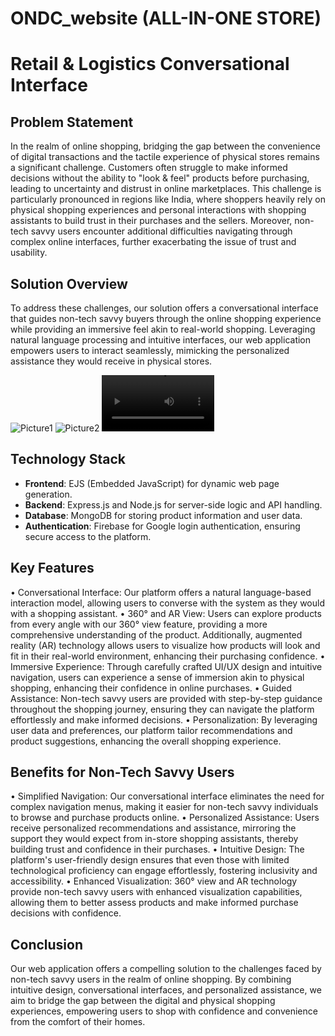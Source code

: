 # ONDC_website (ALL-IN-ONE STORE)

# Retail & Logistics Conversational Interface

## Problem Statement
In the realm of online shopping, bridging the gap between the convenience of digital transactions and the tactile experience of physical stores remains a significant challenge. Customers often struggle to make informed decisions without the ability to "look & feel" products before purchasing, leading to uncertainty and distrust in online marketplaces. This challenge is particularly pronounced in regions like India, where shoppers heavily rely on physical shopping experiences and personal interactions with shopping assistants to build trust in their purchases and the sellers.
Moreover, non-tech savvy users encounter additional difficulties navigating through complex online interfaces, further exacerbating the issue of trust and usability.

## Solution Overview
To address these challenges, our solution offers a conversational interface that guides non-tech savvy buyers through the online shopping experience while providing an immersive feel akin to real-world shopping. Leveraging natural language processing and intuitive interfaces, our web application empowers users to interact seamlessly, mimicking the personalized assistance they would receive in physical stores.

![Picture1](https://github.com/Hemant0621/ONDC_website/assets/113722329/0a7ad104-17f5-491b-89fe-4b6b7a22cb2d)
![Picture2](https://github.com/Hemant0621/ONDC_website/assets/113722329/cbfe2e8c-67f0-47c9-a473-6c6c310cae39)
<video src='https://github.com/Hemant0621/ONDC_website/assets/113722329/6538729f-b803-4b9c-8e79-ad47275bdf71' width=180/>

## Technology Stack
- **Frontend**: EJS (Embedded JavaScript) for dynamic web page generation.
- **Backend**: Express.js and Node.js for server-side logic and API handling.
- **Database**: MongoDB for storing product information and user data.
- **Authentication**: Firebase for Google login authentication, ensuring secure access to the platform.

## Key Features
•	Conversational Interface: Our platform offers a natural language-based interaction model, allowing users to converse with the system as they would with a shopping assistant.
•	360° and AR View: Users can explore products from every angle with our 360° view feature, providing a more comprehensive understanding of the product. Additionally, augmented reality (AR) technology allows users to visualize how products will look and fit in their real-world environment, enhancing their purchasing confidence.
•	Immersive Experience: Through carefully crafted UI/UX design and intuitive navigation, users can experience a sense of immersion akin to physical shopping, enhancing their confidence in online purchases.
•	Guided Assistance: Non-tech savvy users are provided with step-by-step guidance throughout the shopping journey, ensuring they can navigate the platform effortlessly and make informed decisions.
•	Personalization: By leveraging user data and preferences, our platform tailor recommendations and product suggestions, enhancing the overall shopping experience.

## Benefits for Non-Tech Savvy Users
•	Simplified Navigation: Our conversational interface eliminates the need for complex navigation menus, making it easier for non-tech savvy individuals to browse and purchase products online.
•	Personalized Assistance: Users receive personalized recommendations and assistance, mirroring the support they would expect from in-store shopping assistants, thereby building trust and confidence in their purchases.
•	Intuitive Design: The platform's user-friendly design ensures that even those with limited technological proficiency can engage effortlessly, fostering inclusivity and accessibility.
•	Enhanced Visualization: 360° view and AR technology provide non-tech savvy users with enhanced visualization capabilities, allowing them to better assess products and make informed purchase decisions with confidence.

## Conclusion
Our web application offers a compelling solution to the challenges faced by non-tech savvy users in the realm of online shopping. By combining intuitive design, conversational interfaces, and personalized assistance, we aim to bridge the gap between the digital and physical shopping experiences, empowering users to shop with confidence and convenience from the comfort of their homes.

